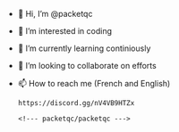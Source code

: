 - 👋 Hi, I’m @packetqc
- 👀 I’m interested in coding
- 🌱 I’m currently learning continiously
- 💞️ I’m looking to collaborate on efforts
- 📫 How to reach me (French and English)
  
      https://discord.gg/nV4VB9HTZx

      <!--- packetqc/packetqc --->
